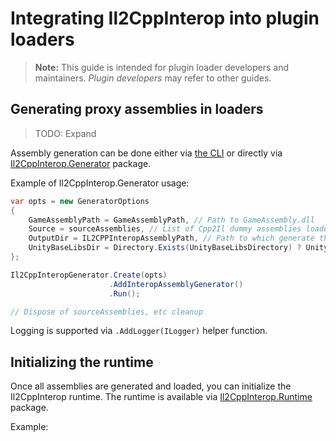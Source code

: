 # Integrating Il2CppInterop into plugin loaders

> **Note:** This guide is intended for plugin loader developers and maintainers. *Plugin developers* may refer to other guides.


## Generating proxy assemblies in loaders

> TODO: Expand

Assembly generation can be done either via [the CLI](Command-Line-Usage.md) or directly via [Il2CppInterop.Generator](https://nuget.bepinex.dev/packages/Il2CppInterop.Generator) package.

Example of Il2CppInterop.Generator usage:

```cs
var opts = new GeneratorOptions
{
    GameAssemblyPath = GameAssemblyPath, // Path to GameAssembly.dll
    Source = sourceAssemblies, // List of Cpp2Il dummy assemblies loaded into Cecil
    OutputDir = IL2CPPInteropAssemblyPath, // Path to which generate the assemblies
    UnityBaseLibsDir = Directory.Exists(UnityBaseLibsDirectory) ? UnityBaseLibsDirectory : null // Path to managed Unity core libraries (UnityEngine.dll etc)
};

Il2CppInteropGenerator.Create(opts)
                      .AddInteropAssemblyGenerator()
                      .Run();

// Dispose of sourceAssemblies, etc cleanup
```

Logging is supported via `.AddLogger(ILogger)` helper function.

## Initializing the runtime

Once all assemblies are generated and loaded, you can initialize the Il2CppInterop runtime.
The runtime is available via [Il2CppInterop.Runtime](https://nuget.bepinex.dev/packages/Il2CppInterop.Runtime) package.

Example:
